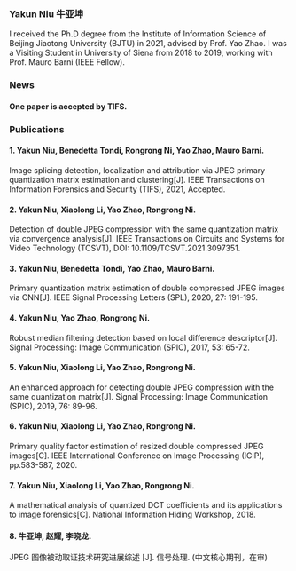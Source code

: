 

### Yakun Niu 牛亚坤

I received the Ph.D degree from the Institute of Information Science of Beijing Jiaotong University (BJTU) in 2021, advised by Prof. Yao Zhao. 
I was a Visiting Student in University of Siena from 2018 to 2019, working with Prof. Mauro Barni (IEEE Fellow).

### News
#### One paper is accepted by TIFS.
### Publications

#### 1. Yakun Niu, Benedetta Tondi, Rongrong Ni, Yao Zhao, Mauro Barni. 
Image splicing detection, localization and attribution via JPEG primary quantization matrix estimation and clustering[J]. IEEE Transactions on
Information Forensics and Security (TIFS), 2021, Accepted. 
#### 2. Yakun Niu, Xiaolong Li, Yao Zhao, Rongrong Ni. 
Detection of double JPEG compression with the same quantization matrix via convergence analysis[J]. IEEE Transactions on Circuits and Systems for Video Technology (TCSVT),
DOI: 10.1109/TCSVT.2021.3097351.
#### 3. Yakun Niu, Benedetta Tondi, Yao Zhao, Mauro Barni. 
Primary quantization matrix estimation of double
compressed JPEG images via CNN[J]. IEEE Signal Processing Letters (SPL), 2020, 27: 191-195. 
#### 4. Yakun Niu, Yao Zhao, Rongrong Ni. 
Robust median filtering detection based on local difference descriptor[J]. Signal
Processing: Image Communication (SPIC), 2017, 53: 65-72. 
#### 5. Yakun Niu, Xiaolong Li, Yao Zhao, Rongrong Ni. 
An enhanced approach for detecting double JPEG compression with the
same quantization matrix[J]. Signal Processing: Image Communication (SPIC), 2019, 76: 89-96. 
#### 6. Yakun Niu, Xiaolong Li, Yao Zhao, Rongrong Ni. 
Primary quality factor estimation of resized double compressed JPEG
images[C]. IEEE International Conference on Image Processing (ICIP), pp.583-587, 2020.
#### 7. Yakun Niu, Xiaolong Li, Yao Zhao, Rongrong Ni. 
A mathematical analysis of quantized DCT coefficients and its applications
to image forensics[C]. National Information Hiding Workshop, 2018.
#### 8. 牛亚坤, 赵耀, 李晓龙. 
JPEG 图像被动取证技术研究进展综述 [J]. 信号处理. (中文核心期刊，在审)
